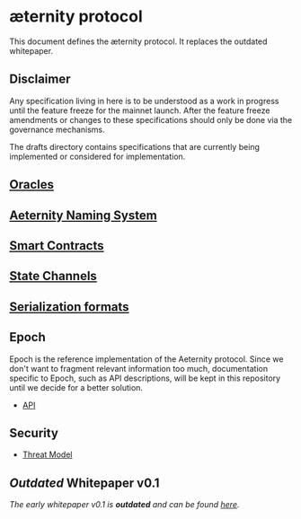 # æternity protocol

This document defines the æternity protocol. It replaces the outdated whitepaper.

## Disclaimer

Any specification living in here is to be understood as a work in progress until
the feature freeze for the mainnet launch. After the feature freeze amendments
or changes to these specifications should only be done via the governance
mechanisms.

The drafts directory contains specifications that are currently being
implemented or considered for implementation.



## [Oracles](./oracles/oracles.md)

## [Aeternity Naming System](./AENS.md)

## [Smart Contracts](./contracts/contracts.md)

## [State Channels](./channels/README.md)

## [Serialization formats](./serializations.md)

## Epoch

Epoch is the reference implementation of the Aeternity protocol. Since we don't
want to fragment relevant information too much, documentation specific to Epoch,
such as API descriptions, will be kept in this repository until we decide for a
better solution.

- [API](./epoch/api/README.md)

## Security

* [Threat Model](https://github.com/aeternity/aetmodel/blob/master/ThreatModel.md)

## *Outdated* Whitepaper v0.1

*The early whitepaper v0.1 is **outdated** and can be found [here](https://aeternity.com/aeternity-blockchain-whitepaper.pdf).*
